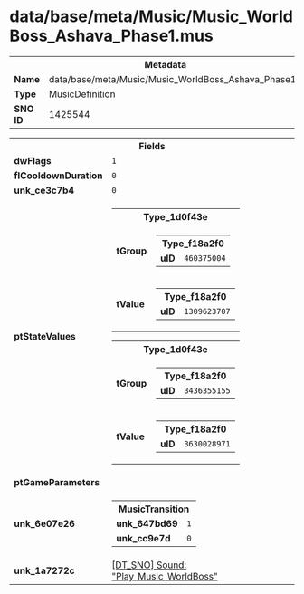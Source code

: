 <h1>data/base/meta/Music/Music_WorldBoss_Ashava_Phase1.mus</h1><table><tr><th colspan="100%">Metadata</th></tr><tr><td><b>Name</b></td><td>data/base/meta/Music/Music_WorldBoss_Ashava_Phase1.mus</td></tr><tr><td><b>Type</b></td><td>MusicDefinition</td></tr><tr><td><b>SNO ID</b></td><td>1425544</td></tr></table>

<table><tr><th colspan="100%">Fields</th></tr><tr><td><b>dwFlags</b></td><td><code>1</code></td></tr><tr><td><b>flCooldownDuration</b></td><td><code>0</code></td></tr><tr><td><b>unk_ce3c7b4</b></td><td><code>0</code></td></tr><tr><td><b>ptStateValues</b></td><td><table><tr><th colspan="100%">Type_1d0f43e</th></tr><tr><td><b>tGroup</b></td><td><table><tr><th colspan="100%">Type_f18a2f0</th></tr><tr><td><b>uID</b></td><td><code>460375004</code></td></tr></table>

</td></tr><tr><td><b>tValue</b></td><td><table><tr><th colspan="100%">Type_f18a2f0</th></tr><tr><td><b>uID</b></td><td><code>1309623707</code></td></tr></table>

</td></tr></table>


<table><tr><th colspan="100%">Type_1d0f43e</th></tr><tr><td><b>tGroup</b></td><td><table><tr><th colspan="100%">Type_f18a2f0</th></tr><tr><td><b>uID</b></td><td><code>3436355155</code></td></tr></table>

</td></tr><tr><td><b>tValue</b></td><td><table><tr><th colspan="100%">Type_f18a2f0</th></tr><tr><td><b>uID</b></td><td><code>3630028971</code></td></tr></table>

</td></tr></table>


</td></tr><tr><td><b>ptGameParameters</b></td><td></td></tr><tr><td><b>unk_6e07e26</b></td><td><table><tr><th colspan="100%">MusicTransition</th></tr><tr><td><b>unk_647bd69</b></td><td><code>1</code></td></tr><tr><td><b>unk_cc9e7d</b></td><td><code>0</code></td></tr></table>

</td></tr><tr><td><b>unk_1a7272c</b></td><td><a href="..\Sound\Play_Music_WorldBoss.snd.md">[DT_SNO] Sound: "Play_Music_WorldBoss"</a></td></tr></table>

